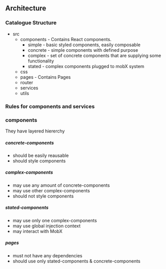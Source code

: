 ## Architecture

### Catalogue Structure

- src
    - components - Contains React components.  
        - simple - basic styled components, easily composable
        - concrete - simple components with defined purpose
        - complex - set of concrete components that are supplying some functionality
        - stated - complex components plugged to mobX system
    - css
    - pages - Contains Pages
    - router
    - services
    - utils

### Rules for components and services

### components

They have layered hiererchy

##### concrete-components
- should be easily reausable
- should style components

##### complex-components
- may use any amount of concrete-components
- may use other complex-components
- should not style components

##### stated-components
- may use only one complex-components
- may use global injection context
- may interact with MobX

##### pages
- must not have any dependencies
- should use only stated-components & concrete-components
